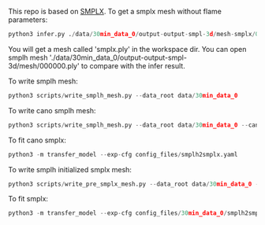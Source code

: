 This repo is based on [SMPLX](https://github.com/vchoutas/smplx.git).
To get a smplx mesh without flame parameters:
```python
python3 infer.py ./data/30min_data_0/output-output-smpl-3d/mesh-smplx/000000.npz ./data/30min_data_0/output-output-smpl-3d/smplfull/000000.json
```
You will get a mesh called 'smplx.ply' in the workspace dir. 
You can open smplh mesh './data/30min_data_0/output-output-smpl-3d/mesh/000000.ply' to compare with the infer result.

To write smplh mesh:
```python
python3 scripts/write_smplh_mesh.py --data_root data/30min_data_0
```

To write cano smplh mesh:
```python
python3 scripts/write_smplh_mesh.py --data_root data/30min_data_0 --cano
```

To fit cano smplx:
```python
python3 -m transfer_model --exp-cfg config_files/smplh2smplx.yaml
```

To write smplh initialized smplx mesh:
```python
python3 scripts/write_pre_smplx_mesh.py --data_root data/30min_data_0 --vis
```

To fit smplx:
```python
python3 -m transfer_model --exp-cfg config_files/30min_data_0/smplh2smplx-0000-6000-1.yaml
```